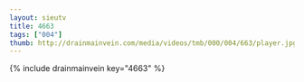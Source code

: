 ```yaml
--- 
layout: sieutv
title: 4663
tags: ["004"]
thumb: http://drainmainvein.com/media/videos/tmb/000/004/663/player.jpg
---
```

{% include drainmainvein key="4663" %} 
